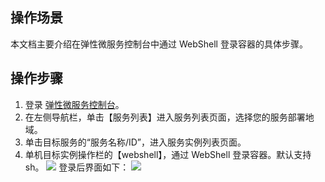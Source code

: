## 操作场景

本文档主要介绍在弹性微服务控制台中通过 WebShell 登录容器的具体步骤。

## 操作步骤

1. 登录 [弹性微服务控制台](https://console.cloud.tencent.com/tem)。
2. 在左侧导航栏，单击【服务列表】进入服务列表页面，选择您的服务部署地域。
3. 单击目标服务的“服务名称/ID”，进入服务实例列表页面。
4. 单机目标实例操作栏的【webshell】，通过 WebShell 登录容器。默认支持 sh。
   ![](https://main.qcloudimg.com/raw/aa9c8cea4eab0b9b31b081628daf57ca.png)
   登录后界面如下：
   ![](https://main.qcloudimg.com/raw/b880ea0479b0aedffa44d7360ddafa07.png)

